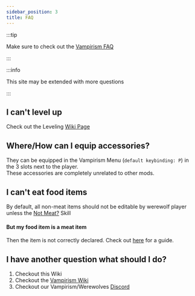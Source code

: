 ```yaml
---
sidebar_position: 3
title: FAQ
---
```


:::tip

Make sure to check out the [Vampirism FAQ](https://github.com/TeamLapen/Vampirism/wiki/FAQ)

:::

:::info

This site may be extended with more questions

:::




## I can't level up

Check out the Leveling [Wiki Page](./werewolf/leveling.md)

## Where/How can I equip accessories?

They can be equipped in the Vampirism Menu (`default keybinding: P`) in the 3 slots next to the player.  
These accessories are completely unrelated to other mods. 

## I can't eat food items

By default, all non-meat items should not be editable by werewolf player unless the [Not Meat?](./werewolf/skills#not-meat?) Skill

#### But my food item is a meat item

Then the item is not correctly declared. Check out [here](./configuration#meat-configuration) for a guide.




## I have another question what should I do?
1. Checkout this Wiki
2. Checkout the [Vampirism Wiki](https://github.com/TeamLapen/Vampirism/wiki)
3. Checkout our Vampirism/Werewolves [Discord](https://discord.gg/EYBe7rKKAQ)
